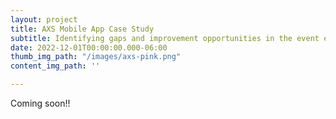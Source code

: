 ```yaml
---
layout: project
title: AXS Mobile App Case Study
subtitle: Identifying gaps and improvement opportunities in the event entry experience
date: 2022-12-01T00:00:00.000-06:00
thumb_img_path: "/images/axs-pink.png"
content_img_path: ''

---
```

Coming soon!!